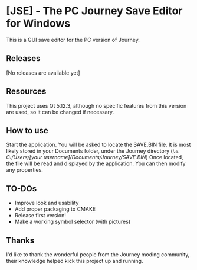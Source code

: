 

# [JSE] - The PC Journey Save Editor for Windows
This is a GUI save editor for the PC version of Journey.

## Releases
[No releases are available yet]

## Resources
This project uses Qt 5.12.3, although no specific features from this version are used, so it can be changed if necessary.

## How to use
Start the application. You will be asked to locate the SAVE.BIN file. It is most likely stored in your Documents folder, under the Journey directory (*i.e. C:/Users/[your username]/Documents/Journey/SAVE.BIN*)
Once located, the file will be read and displayed by the application. You can then modify any properties.

## TO-DOs
 * Improve look and usability
 * Add proper packaging to CMAKE
 * Release first version!
 * Make a working symbol selector (with pictures)

## Thanks
I'd like to thank the wonderful people from the Journey moding community, their knowledge helped kick this project up and running.

